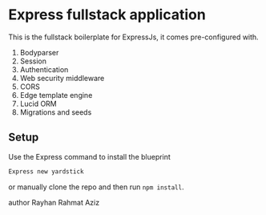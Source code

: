 # Express fullstack application

This is the fullstack boilerplate for ExpressJs, it comes pre-configured with.

1. Bodyparser
2. Session
3. Authentication
4. Web security middleware
5. CORS
6. Edge template engine
7. Lucid ORM
8. Migrations and seeds

## Setup

Use the Express command to install the blueprint

```bash
Express new yardstick
```

or manually clone the repo and then run `npm install`.


author Rayhan Rahmat Aziz
```
